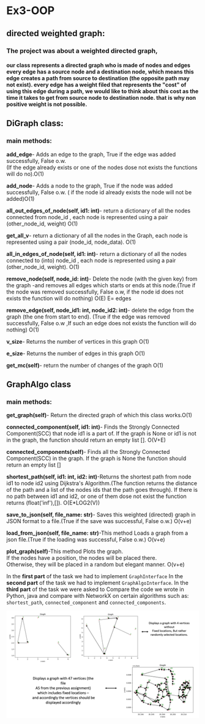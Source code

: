 # Ex3-OOP
## directed  weighted graph:
### The project was about a weighted directed graph,

#### our class represents a directed graph who is made of nodes and edges every edge has a source node and a destination node, which means this edge creates a path from source to destination (the opposite path may not exist). every edge has a weight filed that represents the "cost" of using this edge during a path, we would like to think about this cost as the time it takes  to get from source node to destination node. that is why non positive weight is not possible.


## DiGraph class:
### main methods:

**add_edge**- Adds an edge to the graph, True if the edge was added successfully, False o.w.  
 (If the edge already exists or one of the nodes dose not exists the functions will do no).O(1)
 
**add_node**- Adds a node to the graph, True if the node was added successfully, False o.w. ( if the node id already exists the node will not be added)O(1)

**all_out_edges_of_node(self, id1: int)**- return a dictionary of all the nodes connected from node_id , each node is represented using a pair  
(other_node_id, weight) O(1)

**get_all_v**- return a dictionary of all the nodes in the Graph, each node is represented using a pair (node_id, node_data). O(1)

**all_in_edges_of_node(self, id1: int)**- return a dictionary of all the nodes connected to (into) node_id , each node is represented using a pair (other_node_id, weight). O(1)

**remove_node(self, node_id: int)**- Delete the node (with the given key) from the graph -and removes all edges which starts or ends at this node.(True if the node was removed successfully, False o.w, if the node id does not exists the function will do nothing) O(E) E= edges

**remove_edge(self, node_id1: int, node_id2: int)**- delete the edge from the graph (the one from start to end). (True if the edge was removed successfully, False o.w ,If such an edge does not exists the function will do nothing) O(1)

**v_size**- Returns the number of vertices in this graph O(1)

**e_size**- Returns the number of edges in this graph O(1)

**get_mc(self)**- return the number of changes of the graph O(1)

## GraphAlgo class

### main methods:

**get_graph(self)**- Return the directed graph of which this class works.O(1)

**connected_component(self, id1: int)**- Finds the Strongly Connected Component(SCC) that node id1 is a part of. If the graph is None or id1 is not in the graph, the function should return an empty list []. O(V+E)

**connected_components(self)**- Finds all the Strongly Connected Component(SCC) in the graph. If the graph is None the function should return an empty list []

**shortest_path(self, id1: int, id2: int)**-Returns the shortest path from node id1 to node id2 using Dijkstra's Algorithm.(The function returns the distance of the path and  a list of the nodes ids that the path goes through). 
If there is no path between id1 and id2, or one of them dose not exist the function returns (float('inf'),[]). O(E*LOG2(V))

**save_to_json(self, file_name: str)**- Saves this weighted (directed) graph in JSON format to a file.(True if the save was successful, False o.w.) O(v+e)

**load_from_json(self, file_name: str)**-This method Loads a graph from a json file.(True if the loading was successful, False o.w.) O(v+e)

**plot_graph(self)**-This method Plots the graph.  
If the nodes have a position, the nodes will be placed there.  
Otherwise, they will be placed in a random but elegant manner. O(v+e)



In the **first part** of the task we had to implement `GraphInterface`
In the **second part** of the task we had to implement `GraphAlgoInterface`.
In the **third part** of the task we were asked to Compare the code we wrote in Python, java and compare with NetworkX on certain algorithms such as: `shortest_path`, `connected_component` and `connected_components`.

![enter image description here](https://github.com/liron-taub/Ex3-OOP/blob/main/data/%D7%AA%D7%9E%D7%95%D7%A0%D7%94%20%D7%9C%D7%A8%D7%99%D7%93%20%D7%9E%D7%99.png?raw=true)

